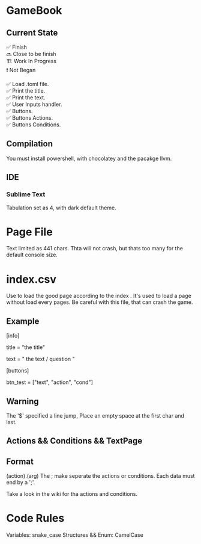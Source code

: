 # GameBook

## Current State

✅ Finish <br />
🔜 Close to be finish <br />
🏗️ Work In Progress <br />
❗ Not Began <br />

✅ Load .toml file. <br />
✅ Print the title. <br />
✅ Print the text.  <br />
✅ User Inputs handler. <br />
✅ Buttons. <br />
✅ Buttons Actions. <br />
✅️ Buttons Conditions. <br />

## Compilation
You must install powershell,
with chocolatey and the pacakge llvm.

## IDE

### Sublime Text
Tabulation set as 4, with dark default theme.

# Page File
Text limited as 441 chars. Thta will not crash, but thats too many for the default console size.

# index.csv
Use to load the good page according to the index .
It's used to load a page without load every pages.
Be careful with this file, that can crash the game.

## Example
[info]

title = "the title"

text = " the text / question "


[buttons]

btn_test = ["text", "action", "cond"]


## Warning
The '$' specified a line jump,
Place an empty space at the first char and last.

## Actions && Conditions && TextPage
## Format
(action).(arg)
The ; make seperate the actions or conditions.
Each data must end by a ';'.

Take a look in the wiki for tha actions and conditions.

# Code Rules

Variables: snake_case
Structures && Enum: CamelCase
